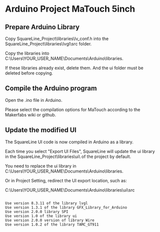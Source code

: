

# Arduino Project MaTouch 5inch

## Prepare Arduino Library

Copy SquareLine_Project\libraries\lv_conf.h into the SquareLine_Project\libraries\lvgl\src folder.

Copy the libraries into C:\Users\YOUR_USER_NAME\Documents\Arduino\libraries.

If these libraries already exist, delete them. And the ui folder must be deleted before copying.


## Compile the Arduino program

Open the .ino file in Arduino.

Please select the compilation options for MaTouch according to the Makerfabs wiki or github.

## Update the modified UI

The SquareLine UI code is now compiled in Arduino as a library.

Each time you select "Export UI Files", SquareLine will update the ui library in the SquareLine_Project\libraries\ui\ of the project by default.

You need to replace the ui library in C:\Users\YOUR_USER_NAME\Documents\Arduino\libraries.

Or in Project Setting, redirect the UI export location, such as:

C:\Users\YOUR_USER_NAME\Documents\Arduino\libraries\ui\src


``` 

Use version 8.3.11 of the library lvgl 
Use version 1.3.1 of the library GFX_Library_for_Arduino 
Use version 2.0.0 library SPI 
Use version 1.0 of the library ui 
Use version 2.0.0 version of library Wire 
Use version 1.0.2 of the library TAMC_GT911 

```